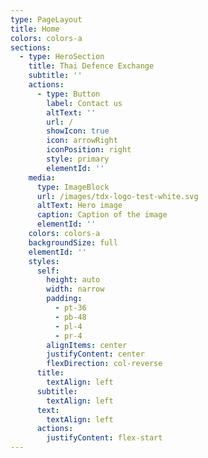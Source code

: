 ```yaml
---
type: PageLayout
title: Home
colors: colors-a
sections:
  - type: HeroSection
    title: Thai Defence Exchange
    subtitle: ''
    actions:
      - type: Button
        label: Contact us
        altText: ''
        url: /
        showIcon: true
        icon: arrowRight
        iconPosition: right
        style: primary
        elementId: ''
    media:
      type: ImageBlock
      url: /images/tdx-logo-test-white.svg
      altText: Hero image
      caption: Caption of the image
      elementId: ''
    colors: colors-a
    backgroundSize: full
    elementId: ''
    styles:
      self:
        height: auto
        width: narrow
        padding:
          - pt-36
          - pb-48
          - pl-4
          - pr-4
        alignItems: center
        justifyContent: center
        flexDirection: col-reverse
      title:
        textAlign: left
      subtitle:
        textAlign: left
      text:
        textAlign: left
      actions:
        justifyContent: flex-start
---
```

